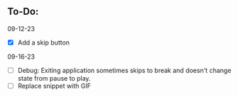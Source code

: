 ## To-Do:

09-12-23
- [x] Add a skip button

09-16-23
- [ ] Debug: Exiting application sometimes skips to break and doesn't change state from pause to play.
- [ ] Replace snippet with GIF

